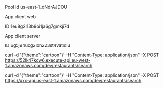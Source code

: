 Pool Id us-east-1_dNdrAJDOU

App client web

ID 1eu8g2l13b9oi1ja6g7gmkji7d

App client server

ID 6g5j94ucg2loh223st4vatidlu


curl -d '{"theme":"cartoon"}' -H "Content-Type: application/json" -X POST https://52lk47kcw6.execute-api.eu-west-1.amazonaws.com/dev/restaurants/search



curl -d '{"theme":"cartoon"}' -H "Content-Type: application/json" -X POST https://xxx-api.us-east-1.amazonaws.com/dev/restaurants/search